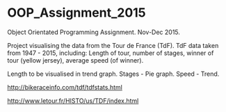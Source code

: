 # OOP_Assignment_2015
Object Orientated Programming Assignment. Nov-Dec 2015.

Project visualising the data from the Tour de France (TdF).
TdF data taken from 1947 - 2015, including: Length of tour, number of stages, winner of tour (yellow jersey), average speed (of winner).

Length to be visualised in trend graph.
Stages - Pie graph.
Speed - Trend.

http://bikeraceinfo.com/tdf/tdfstats.html

http://www.letour.fr/HISTO/us/TDF/index.html
